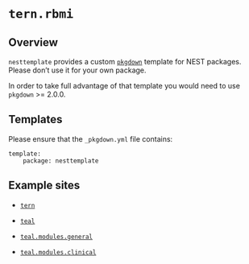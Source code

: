 # `tern.rbmi`

## Overview

`nesttemplate` provides a custom [`pkgdown`](https://pkgdown.r-lib.org) template for NEST packages.
Please don’t use it for your own package.

In order to take full advantage of that template you would need to use `pkgdown` >= 2.0.0.

## Templates

Please ensure that the `_pkgdown.yml` file contains:

    template:
        package: nesttemplate

## Example sites

- [`tern`](https://insightsengineering.github.io/tern/)

- [`teal`](https://insightsengineering.github.io/teal/)

- [`teal.modules.general`](https://insightsengineering.github.io/teal.modules.general/)

- [`teal.modules.clinical`](https://insightsengineering.github.io/teal.modules.clinical/)

